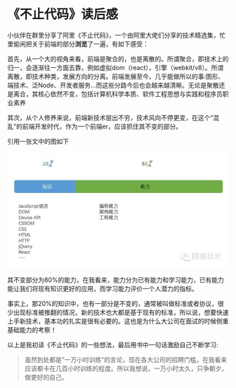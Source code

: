 # 《不止代码》读后感

  小伙伴在群里分享了阿里《不止代码》，一个由阿里大佬们分享的技术精选集，忙里偷闲把关于前端的部分**浏览**了一遍，有如下感受：

  首先，从一个大的视角来看，前端是聚合的，也是离散的。所谓聚合，即技术上的归一，会逐渐往一方面去靠，例如虚拟dom（react），引擎（webkit/v8）。所谓离散，即技术种类，发展方向的分离。前端发展至今，几乎能做所以的事:图形、端技术、泛Node、开发者服务...而这些分路今后也会越来越清晰。无论是聚散还是离合，其核心依然不变，包括计算机科学本质、软件工程思想与实践和程序员职业素养

  其次，从个人修养来说，前端新技术层出不穷，技术风向不停更变，在这个“混乱”的前端开发时代，作为一个前端er，应该抓住其不变的部分。
  
  引用一张文中的图如下

  ![能力图](../img/ali.png)

  其不变部分为80%的能力，在我看来，能力分为已有能力和学习能力，已有能力能让我们将现有知识更好的应用，而学习能力评价一个人潜力的指标。

  事实上，那20%的知识中，也有一部分是不变的，通常被叫做标准或者协议，很少出现标准被推翻的情况，新的技术也大都是基于现有的标准，所以说，想要快速上手新技术，基本功的扎实是很有必要的。这也是为什么大公司在面试的时候侧重基础能力的考察！

  以上是我初读《不止代码》的一些想法，最后用书中一句话激励自己不断学习:

  > 虽然到处都是“一万小时训练”的言论，现在各大公司的招聘门槛，在我看来应该都卡在几百小时训练的程度。所以我想说，一万小时太久，只争朝夕。做更好的自己。

